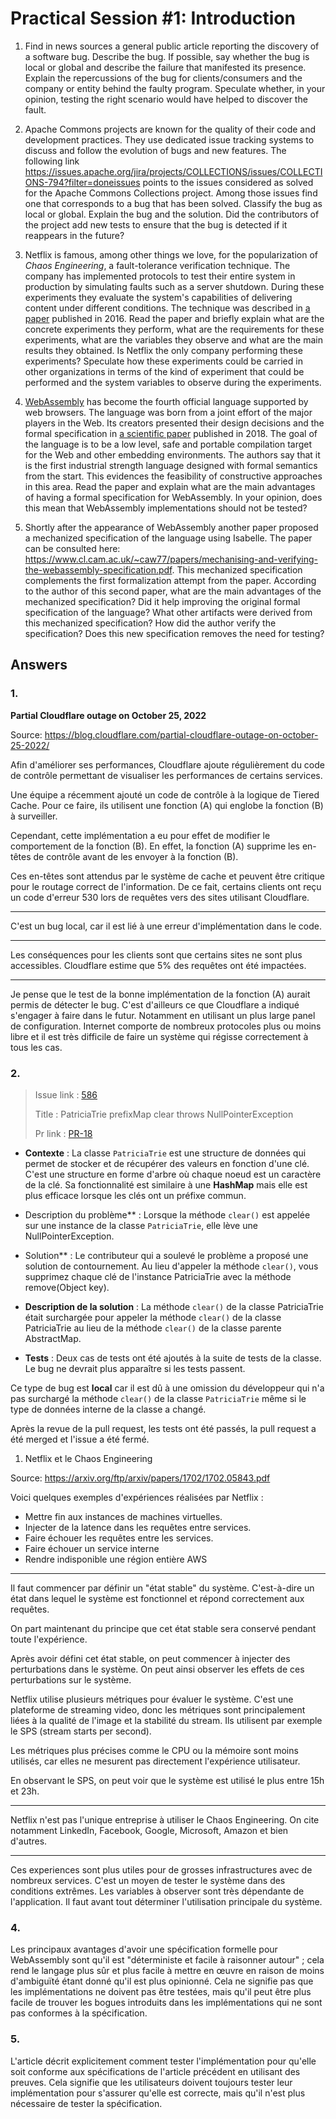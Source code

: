 # Practical Session #1: Introduction

1. Find in news sources a general public article reporting the discovery of a software bug. Describe the bug. If possible, say whether the bug is local or global and describe the failure that manifested its presence. Explain the repercussions of the bug for clients/consumers and the company or entity behind the faulty program. Speculate whether, in your opinion, testing the right scenario would have helped to discover the fault.

2. Apache Commons projects are known for the quality of their code and development practices. They use dedicated issue tracking systems to discuss and follow the evolution of bugs and new features. The following link https://issues.apache.org/jira/projects/COLLECTIONS/issues/COLLECTIONS-794?filter=doneissues points to the issues considered as solved for the Apache Commons Collections project. Among those issues find one that corresponds to a bug that has been solved. Classify the bug as local or global. Explain the bug and the solution. Did the contributors of the project add new tests to ensure that the bug is detected if it reappears in the future?

3. Netflix is famous, among other things we love, for the popularization of *Chaos Engineering*, a fault-tolerance verification technique. The company has implemented protocols to test their entire system in production by simulating faults such as a server shutdown. During these experiments they evaluate the system's capabilities of delivering content under different conditions. The technique was described in [a paper](https://arxiv.org/ftp/arxiv/papers/1702/1702.05843.pdf) published in 2016. Read the paper and briefly explain what are the concrete experiments they perform, what are the requirements for these experiments, what are the variables they observe and what are the main results they obtained. Is Netflix the only company performing these experiments? Speculate how these experiments could be carried in other organizations in terms of the kind of experiment that could be performed and the system variables to observe during the experiments.

4. [WebAssembly](https://webassembly.org/) has become the fourth official language supported by web browsers. The language was born from a joint effort of the major players in the Web. Its creators presented their design decisions and the formal specification in [a scientific paper](https://people.mpi-sws.org/~rossberg/papers/Haas,%20Rossberg,%20Schuff,%20Titzer,%20Gohman,%20Wagner,%20Zakai,%20Bastien,%20Holman%20-%20Bringing%20the%20Web%20up%20to%20Speed%20with%20WebAssembly.pdf) published in 2018. The goal of the language is to be a low level, safe and portable compilation target for the Web and other embedding environments. The authors say that it is the first industrial strength language designed with formal semantics from the start. This evidences the feasibility of constructive approaches in this area. Read the paper and explain what are the main advantages of having a formal specification for WebAssembly. In your opinion, does this mean that WebAssembly implementations should not be tested? 

5.  Shortly after the appearance of WebAssembly another paper proposed a mechanized specification of the language using Isabelle. The paper can be consulted here: https://www.cl.cam.ac.uk/~caw77/papers/mechanising-and-verifying-the-webassembly-specification.pdf. This mechanized specification complements the first formalization attempt from the paper. According to the author of this second paper, what are the main advantages of the mechanized specification? Did it help improving the original formal specification of the language? What other artifacts were derived from this mechanized specification? How did the author verify the specification? Does this new specification removes the need for testing?

## Answers

### 1.

**Partial Cloudflare outage on October 25, 2022**

Source: https://blog.cloudflare.com/partial-cloudflare-outage-on-october-25-2022/

Afin d'améliorer ses performances, Cloudflare ajoute régulièrement du code de contrôle permettant
de visualiser les performances de certains services.

Une équipe a récemment ajouté un code de contrôle à la logique de Tiered Cache.
Pour ce faire, ils utilisent une fonction (A) qui englobe la fonction (B) à surveiller.

Cependant, cette implémentation a eu pour effet de modifier le comportement de la fonction (B).
En effet, la fonction (A) supprime les en-têtes de contrôle avant de les envoyer à la fonction (B).

Ces en-têtes sont attendus par le système de cache et peuvent être critique pour le routage correct de l'information.
De ce fait, certains clients ont reçu un code d'erreur 530 lors de requêtes vers des sites utilisant Cloudflare.

---

C'est un bug local, car il est lié à une erreur d'implémentation dans le code.

---

Les conséquences pour les clients sont que certains sites ne sont plus accessibles. Cloudflare estime que 5% des requêtes ont été impactées.

---

Je pense que le test de la bonne implémentation de la fonction (A) aurait permis de détecter le bug.
C'est d'ailleurs ce que Cloudflare a indiqué s'engager à faire dans le futur. Notamment en utilisant un plus large panel de configuration.
Internet comporte de nombreux protocoles plus ou moins libre et il est très difficile de faire un système qui régisse correctement à tous les cas.


### 2.

> Issue link : [586](https://issues.apache.org/jira/browse/COLLECTIONS-586)
>
> Title : PatriciaTrie prefixMap clear throws NullPointerException
>
> Pr link : [PR-18](https://github.com/apache/commons-collections/pull/18)
- **Contexte** :
  La classe `PatriciaTrie` est une structure de données qui permet de stocker et de récupérer des valeurs en fonction d'une clé. C'est une structure en forme d'arbre où chaque noeud est un caractère de la clé. Sa fonctionnalité est similaire à une **HashMap** mais elle est plus efficace lorsque les clés ont un préfixe commun.

- Description du problème** : Lorsque la méthode `clear()` est appelée sur une instance de la classe `PatriciaTrie`, elle lève une NullPointerException.

- Solution** : Le contributeur qui a soulevé le problème a proposé une solution de contournement. Au lieu d'appeler la méthode `clear()`, vous supprimez chaque clé de l'instance PatriciaTrie avec la méthode remove(Object key).

- **Description de la solution** : La méthode `clear()` de la classe PatriciaTrie était surchargée pour appeler la méthode `clear()` de la classe PatriciaTrie au lieu de la méthode `clear()` de la classe parente AbstractMap.

- **Tests** : Deux cas de tests ont été ajoutés à la suite de tests de la classe. Le bug ne devrait plus apparaître si les tests passent.

Ce type de bug est **local** car il est dû à une omission du développeur qui n'a pas surchargé la méthode `clear()` de la classe `PatriciaTrie` même si le type de données interne de la classe a changé.

Après la revue de la pull request, les tests ont été passés, la pull request a été merged et l'issue a été fermé.


1. Netflix et le Chaos Engineering

Source: https://arxiv.org/ftp/arxiv/papers/1702/1702.05843.pdf

Voici quelques exemples d'expériences réalisées par Netflix :
- Mettre fin aux instances de machines virtuelles.
- Injecter de la latence dans les requêtes entre services.
- Faire échouer les requêtes entre les services.
- Faire échouer un service interne
- Rendre indisponible une région entière AWS

---

Il faut commencer par définir un "état stable" du système.
C'est-à-dire un état dans lequel le système est fonctionnel et répond correctement aux requêtes.

On part maintenant du principe que cet état stable sera conservé pendant toute l'expérience.

Après avoir défini cet état stable, on peut commencer à injecter des perturbations dans le système. 
On peut ainsi observer les effets de ces perturbations sur le système.

Netflix utilise plusieurs métriques pour évaluer le système. C'est une plateforme de streaming video, 
donc les métriques sont principalement liées à la qualité de l'image et la stabilité du stream.
Ils utilisent par exemple le SPS (stream starts per second).

Les métriques plus précises comme le CPU ou la mémoire sont moins utilisés, car elles ne mesurent pas directement l'expérience utilisateur.

En observant le SPS, on peut voir que le système est utilisé le plus entre 15h et 23h.

---

Netflix n'est pas l'unique entreprise à utiliser le Chaos Engineering. 
On cite notamment LinkedIn, Facebook, Google, Microsoft, Amazon et bien d'autres.

---

Ces experiences sont plus utiles pour de grosses infrastructures avec de nombreux services.
C'est un moyen de tester le système dans des conditions extrêmes.
Les variables à observer sont très dépendante de l'application. 
Il faut avant tout déterminer l'utilisation principale du système.


### 4. 
Les principaux avantages d'avoir une spécification formelle pour WebAssembly sont qu'il est "déterministe et facile à raisonner autour" ; cela rend le langage plus sûr et plus facile à mettre en œuvre en raison de moins d'ambiguïté étant donné qu'il est plus opinionné.
Cela ne signifie pas que les implémentations ne doivent pas être testées, mais qu'il peut être plus facile de trouver les bogues introduits dans les implémentations qui ne sont pas conformes à la spécification.

### 5.

L'article décrit explicitement comment tester l'implémentation pour qu'elle soit conforme aux spécifications de l'article précédent en utilisant des preuves. Cela signifie que les utilisateurs doivent toujours tester leur implémentation pour s'assurer qu'elle est correcte, mais qu'il n'est plus nécessaire de tester la spécification.